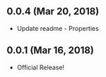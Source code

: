 ## 0.0.4 (Mar 20, 2018)

* Update readme - Properties

## 0.0.1 (Mar 16, 2018)

* Official Release!
